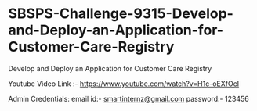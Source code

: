 # SBSPS-Challenge-9315-Develop-and-Deploy-an-Application-for-Customer-Care-Registry
Develop and Deploy an Application for Customer Care Registry

Youtube Video Link :- https://www.youtube.com/watch?v=H1c-oEXfOcI

Admin Credentials:
email id:- smartinternz@gmail.com
password:- 123456
